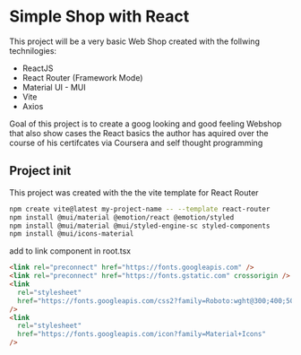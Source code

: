 # Simple Shop with React

This project will be a very basic Web Shop created with the follwing technilogies: 

- ReactJS
- React Router (Framework Mode)
- Material UI - MUI
- Vite
- Axios

Goal of this project is to create a goog looking and good feeling Webshop that also show cases
the React basics the author has aquired over the course of his certifcates via Coursera and self thought programming


## Project init

This project was created with the the vite template for React Router

```sh
npm create vite@latest my-project-name -- --template react-router
npm install @mui/material @emotion/react @emotion/styled
npm install @mui/material @mui/styled-engine-sc styled-components
npm install @mui/icons-material
```

add to link component in root.tsx

```html
<link rel="preconnect" href="https://fonts.googleapis.com" />
<link rel="preconnect" href="https://fonts.gstatic.com" crossorigin />
<link
  rel="stylesheet"
  href="https://fonts.googleapis.com/css2?family=Roboto:wght@300;400;500;700&display=swap"
/>
<link
  rel="stylesheet"
  href="https://fonts.googleapis.com/icon?family=Material+Icons"
/>
```

